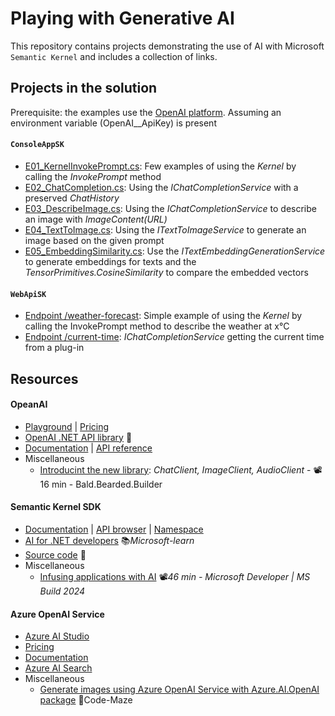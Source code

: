 # Playing with Generative AI
This repository contains projects demonstrating the use of AI with Microsoft `Semantic Kernel` and includes a collection of links.

## Projects in the solution

Prerequisite: the examples use the [OpenAI platform](https://platform.openai.com/api-keys). Assuming an environment variable (OpenAI__ApiKey) is present

#### `ConsoleAppSK`

- [E01_KernelInvokePrompt.cs](ConsoleAppSK/Examples/E01_KernelInvokePrompt.cs): Few examples of using the *Kernel* by calling the *InvokePrompt* method
- [E02_ChatCompletion.cs](ConsoleAppSK/Examples/E02_ChatCompletion.cs): Using the *IChatCompletionService* with a preserved *ChatHistory*
- [E03_DescribeImage.cs](ConsoleAppSK/Examples/E03_DescribeImage.cs): Using the *IChatCompletionService* to describe an image with *ImageContent(URL)*
- [E04_TextToImage.cs](ConsoleAppSK/Examples/E04_TextToImage.cs): Using the *ITextToImageService* to generate an image based on the given prompt
- [E05_EmbeddingSimilarity.cs](ConsoleAppSK/Examples/E05_EmbeddingSimilarity.cs): Use the *ITextEmbeddingGenerationService* to generate embeddings for texts and the *TensorPrimitives.CosineSimilarity* to compare the embedded vectors

#### `WebApiSK`

- [Endpoint /weather-forecast](WebApiSK/Endpoints/WeatherForecastEndpoints.cs): Simple example of using the *Kernel* by calling the InvokePrompt method to describe the weather at x°C
- [Endpoint /current-time](WebApiSK/Endpoints/CurrentTimeEndpoints.cs): *IChatCompletionService* getting the current time from a plug-in

## Resources

#### OpeanAI

- [Playground](https://platform.openai.com/playground) | [Pricing](https://openai.com/api/pricing)
- [OpenAI .NET API library](https://github.com/openai/openai-dotnet) 👤
- [Documentation](https://platform.openai.com/docs/overview) | [API reference](https://platform.openai.com/docs/api-reference/introduction)
- Miscellaneous
  - [Introducint the new library](https://youtu.be/BKeaojX45w0): *ChatClient, ImageClient, AudioClient* - 📽️16 min - Bald.Bearded.Builder

#### Semantic Kernel SDK

- [Documentation](https://learn.microsoft.com/en-us/semantic-kernel/overview) | [API browser](https://learn.microsoft.com/en-us/dotnet/api/?view=semantic-kernel-dotnet) | [Namespace](https://learn.microsoft.com/en-us/dotnet/api/microsoft.semantickernel)
- [AI for .NET developers](https://learn.microsoft.com/en-us/dotnet/ai) 📚*Microsoft-learn*
- [Source code](https://github.com/microsoft/semantic-kernel) 👤
- Miscellaneous
  - [Infusing applications with AI](https://youtu.be/jrNfKeGSuCg) 📽️*46 min - Microsoft Developer | MS Build 2024*

#### Azure OpenAI Service

- [Azure AI Studio](https://ai.azure.com)
- [Pricing](https://azure.microsoft.com/en-us/pricing/details/cognitive-services/openai-service)
- [Documentation](https://learn.microsoft.com/en-us/azure/ai-services/openai/overview)
- [Azure AI Search](https://learn.microsoft.com/en-us/azure/search/search-what-is-azure-search)
- Miscellaneous
  - [Generate images using Azure OpenAI Service with Azure.AI.OpenAI package](https://code-maze.com/aspnetcore-generate-images-using-openai) 📓Code-Maze
